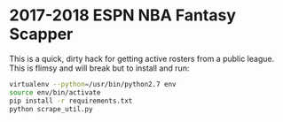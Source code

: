 # 2017-2018 ESPN NBA Fantasy Scapper

This is a quick, dirty hack for getting active rosters from a public league. This is flimsy and will break but to install and run:

```bash
virtualenv --python=/usr/bin/python2.7 env
source env/bin/activate
pip install -r requirements.txt
python scrape_util.py
```

